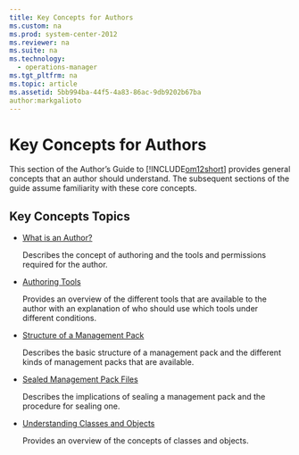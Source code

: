 ```yaml
---
title: Key Concepts for Authors
ms.custom: na
ms.prod: system-center-2012
ms.reviewer: na
ms.suite: na
ms.technology: 
  - operations-manager
ms.tgt_pltfrm: na
ms.topic: article
ms.assetid: 5bb994ba-44f5-4a83-86ac-9db9202b67ba
author:markgalioto
---
```

# Key Concepts for Authors
This section of the Author’s Guide to [!INCLUDE[om12short](../../om/manage/includes/om12short_md.md)] provides general concepts that an author should understand. The subsequent sections of the guide assume familiarity with these core concepts.  
  
## Key Concepts Topics  
  
-   [What is an Author?](../../om/manage/What-is-an-Author-.md)  
  
    Describes the concept of authoring and the tools and permissions required for the author.  
  
-   [Authoring Tools](../../om/manage/Authoring-Tools.md)  
  
    Provides an overview of the different tools that are available to the author with an explanation of who should use which tools under different conditions.  
  
-   [Structure of a Management Pack](../../om/manage/Structure-of-a-Management-Pack.md)  
  
    Describes the basic structure of a management pack and the different kinds of management packs that are available.  
  
-   [Sealed Management Pack Files](../../om/manage/Sealed-Management-Pack-Files.md)  
  
    Describes the implications of sealing a management pack and the procedure for sealing one.  
  
-   [Understanding Classes and Objects](../../om/manage/Understanding-Classes-and-Objects.md)  
  
    Provides an overview of the concepts of classes and objects.  
  
